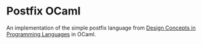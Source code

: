 Postfix OCaml
=============

An implementation of the simple postfix language from
[Design Concepts in Programming Languages][DCPL] in OCaml.

[DCPL]: http://mitpress.mit.edu/books/design-concepts-programming-languages
